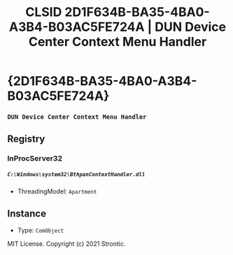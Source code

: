 ﻿---
title: "CLSID 2D1F634B-BA35-4BA0-A3B4-B03AC5FE724A | DUN Device Center Context Menu Handler"
excerpt: What is COM-Object CLSID 2D1F634B-BA35-4BA0-A3B4-B03AC5FE724A?
---

# {2D1F634B-BA35-4BA0-A3B4-B03AC5FE724A}

### `DUN Device Center Context Menu Handler`

## Registry


### InProcServer32

##### `C:\Windows\system32\BthpanContextHandler.dll`
* ThreadingModel: `Apartment`

## Instance

* Type: `ComObject`

MIT License. Copyright (c) 2021 Strontic.


